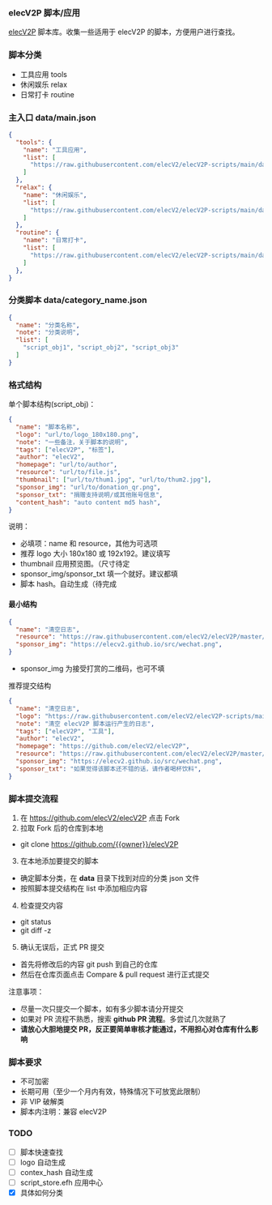 ### elecV2P 脚本/应用

[elecV2P](https://github.com/elecV2/elecV2P) 脚本库。收集一些适用于 elecV2P 的脚本，方便用户进行查找。

### 脚本分类

- 工具应用 tools
- 休闲娱乐 relax
- 日常打卡 routine

### 主入口 data/main.json

``` JSON
{
  "tools": {
    "name": "工具应用",
    "list": [
      "https://raw.githubusercontent.com/elecV2/elecV2P-scripts/main/data/tools_01.json",
    ]
  },
  "relax": {
    "name": "休闲娱乐",
    "list": [
      "https://raw.githubusercontent.com/elecV2/elecV2P-scripts/main/data/relax_01.json"
    ]
  },
  "routine": {
    "name": "日常打卡",
    "list": [
      "https://raw.githubusercontent.com/elecV2/elecV2P-scripts/main/data/routine_01.json",
    ]
  },
}
```

### 分类脚本 data/category_name.json

``` JSON  category_name_01.json
{
  "name": "分类名称",
  "note": "分类说明",
  "list": [
    "script_obj1", "script_obj2", "script_obj3"
  ]
}
```

### 格式结构

单个脚本结构(script_obj)：

``` JSON
{
  "name": "脚本名称",
  "logo": "url/to/logo_180x180.png",
  "note": "一些备注，关于脚本的说明",
  "tags": ["elecV2P", "标签"],
  "author": "elecV2",
  "homepage": "url/to/author",
  "resource": "url/to/file.js",
  "thumbnail": ["url/to/thum1.jpg", "url/to/thum2.jpg"],
  "sponsor_img": "url/to/donation_qr.png",
  "sponsor_txt": "捐赠支持说明/或其他账号信息",
  "content_hash": "auto content md5 hash",
}
```

说明：

- 必填项：name 和 resource，其他为可选项
- 推荐 logo 大小 180x180 或 192x192。建议填写
- thumbnail 应用预览图。（尺寸待定
- sponsor_img/sponsor_txt 填一个就好。建议都填
- 脚本 hash。自动生成（待完成

#### 最小结构

``` JSON
{
  "name": "清空日志",
  "resource": "https://raw.githubusercontent.com/elecV2/elecV2P/master/script/JSFile/deletelog.js",
  "sponsor_img": "https://elecv2.github.io/src/wechat.png",
}
```

- sponsor_img 为接受打赏的二维码，也可不填

推荐提交结构

``` JSON
{
  "name": "清空日志",
  "logo": "https://raw.githubusercontent.com/elecV2/elecV2P-scripts/main/data/res/dlog.png",
  "note": "清空 elecV2P 脚本运行产生的日志",
  "tags": ["elecV2P", "工具"],
  "author": "elecV2",
  "homepage": "https://github.com/elecV2/elecV2P",
  "resource": "https://raw.githubusercontent.com/elecV2/elecV2P/master/script/JSFile/deletelog.js",
  "sponsor_img": "https://elecv2.github.io/src/wechat.png",
  "sponsor_txt": "如果觉得该脚本还不错的话，请作者喝杯饮料",
}
```

### 脚本提交流程

1. 在 https://github.com/elecV2/elecV2P 点击 Fork
2. 拉取 Fork 后的仓库到本地
  - git clone https://github.com/{{owner}}/elecV2P
3. 在本地添加要提交的脚本
  - 确定脚本分类，在 **data** 目录下找到对应的分类 json 文件
  - 按照脚本提交结构在 list 中添加相应内容
4. 检查提交内容
  - git status
  - git diff -z
5. 确认无误后，正式 PR 提交
  - 首先将修改后的内容 git push 到自己的仓库
  - 然后在仓库页面点击 Compare & pull request 进行正式提交

注意事项：

- 尽量一次只提交一个脚本，如有多少脚本请分开提交
- 如果对 PR 流程不熟悉，搜索 **github PR 流程**。多尝试几次就熟了
- **请放心大胆地提交 PR，反正要简单审核才能通过，不用担心对仓库有什么影响**

### 脚本要求

- 不可加密
- 长期可用（至少一个月内有效，特殊情况下可放宽此限制）
- 非 VIP 破解类
- 脚本内注明：兼容 elecV2P

### TODO

- [ ] 脚本快速查找
- [ ] logo 自动生成
- [ ] contex_hash 自动生成
- [ ] script_store.efh 应用中心
- [x] 具体如何分类